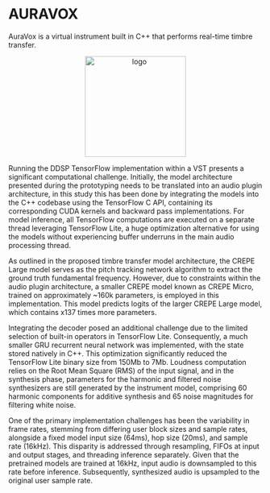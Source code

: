 
# AURAVOX

AuraVox is a virtual instrument built in C++ that performs real-time timbre transfer.

<div align="center">
    <img src="https://drive.google.com/file/d/1lLPBiA_qCiim93lpLqX7AeoLPewWiako/view?usp=drive_link" width="200px" alt="logo"></img>
</div>

Running the DDSP TensorFlow implementation within a VST presents a significant computational challenge. Initially, the model architecture presented during the prototyping needs to be translated into an audio plugin architecture, in this study this has been done by integrating the models into the C++ codebase using the TensorFlow C API, containing its corresponding CUDA kernels and backward pass implementations.
For model inference, all TensorFlow computations are executed on a separate thread leveraging TensorFlow Lite, a huge optimization alternative for using the models without experiencing buffer underruns in the main audio processing thread.

As outlined in the proposed timbre transfer model architecture, the CREPE Large model serves as the pitch tracking network algorithm to extract the ground truth fundamental frequency. However, due to constraints within the audio plugin architecture, a smaller CREPE model known as CREPE Micro, trained on approximately ~160k parameters, is employed in this implementation. This model predicts logits of the larger CREPE Large model, which contains x137 times more parameters.

Integrating the decoder posed an additional challenge due to the limited selection of built-in operators in TensorFlow Lite. Consequently, a much smaller GRU recurrent neural network was implemented, with the state stored natively in C++. This optimization significantly reduced the TensorFlow Lite binary size from 150Mb to 7Mb. Loudness computation relies on the Root Mean Square (RMS) of the input signal, and in the synthesis phase, parameters for the harmonic and filtered noise synthesizers are still generated by the instrument model, comprising 60 harmonic components for additive synthesis and 65 noise magnitudes for filtering white noise.

One of the primary implementation challenges has been the variability in frame rates, stemming from differing user block sizes and sample rates, alongside a fixed model input size (64ms), hop size (20ms), and sample rate (16kHz). This disparity is addressed through resampling, FIFOs at input and output stages, and threading inference separately. Given that the pretrained models are trained at 16kHz, input audio is downsampled to this rate before inference. Subsequently, synthesized audio is upsampled to the original user sample rate. 

